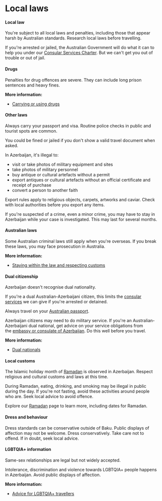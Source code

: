 # Local laws

#### Local law

You're subject to all local laws and penalties, including those that appear harsh by Australian standards. Research local laws before travelling.

If you're arrested or jailed, the Australian Government will do what it can to help you under our [Consular Services Charter](/consular-services/consular-services-charter "Consular Services Charter"). But we can't get you out of trouble or out of jail.

#### Drugs

Penalties for drug offences are severe. They can include long prison sentences and heavy fines.

**More information:**

* [Carrying or using drugs](/before-you-go/laws/drugs "Carrying or using drugs")

#### Other laws

Always carry your passport and visa. Routine police checks in public and tourist spots are common.

You could be fined or jailed if you don't show a valid travel document when asked.

In Azerbaijan, it's illegal to:

* visit or take photos of military equipment and sites
* take photos of military personnel
* buy antique or cultural artefacts without a permit
* export antiques or cultural artefacts without an official certificate and receipt of purchase
* convert a person to another faith

Export rules apply to religious objects, carpets, artworks and caviar. Check with local authorities before you export any items.

If you're suspected of a crime, even a minor crime, you may have to stay in Azerbaijan while your case is investigated. This may last for several months.

#### Australian laws

Some Australian criminal laws still apply when you're overseas. If you break these laws, you may face prosecution in Australia.

**More information:**

* [Staying within the law and respecting customs](/node/159)

#### Dual citizenship

Azerbaijan doesn't recognise dual nationality.

If you're a dual Australian-Azerbaijani citizen, this limits the [consular services](/consular-services "Our services") we can give if you're arrested or detained.

Always travel on your [Australian passport](/node/44).

Azerbaijan citizens may need to do military service. If you're an Australian-Azerbaijani dual national, get advice on your service obligations from the [embassy or consulate of Azerbaijan](https://protocol.dfat.gov.au/Public/Missions/17). Do this well before you travel.

**More information:**

* [Dual nationals](/before-you-go/who-you-are/dual-nationals "Advice for dual nationals")

#### Local customs

The Islamic holiday month of [Ramadan](/before-you-go/major-events/ramadan "Ramadan") is observed in Azerbaijan. Respect religious and cultural customs and laws at this time.

During Ramadan, eating, drinking, and smoking may be illegal in public during the day. If you're not fasting, avoid these activities around people who are. Seek local advice to avoid offence.

Explore our [Ramadan](/before-you-go/major-events/ramadan "Ramadan") page to learn more, including dates for Ramadan.

#### Dress and behaviour

Dress standards can be conservative outside of Baku. Public displays of affection may not be welcome. Dress conservatively. Take care not to offend. If in doubt, seek local advice.

#### LGBTQIA+ information

Same-sex relationships are legal but not widely accepted.

Intolerance, discrimination and violence towards LGBTQIA+ people happens in Azerbaijan. Avoid public displays of affection.

**More information:**

* [Advice for LGBTQIA+ travellers](/before-you-go/who-you-are/LGBTQIA "Advice for LGBTQIA+ travellers")